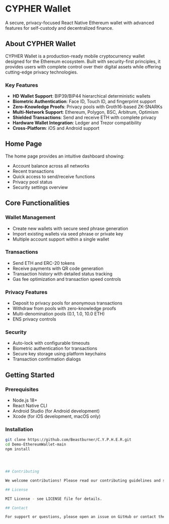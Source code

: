 # CYPHER Wallet

A secure, privacy-focused React Native Ethereum wallet with advanced features for self-custody and decentralized finance.

## About CYPHER Wallet

CYPHER Wallet is a production-ready mobile cryptocurrency wallet designed for the Ethereum ecosystem. Built with security-first principles, it provides users with complete control over their digital assets while offering cutting-edge privacy technologies.

### Key Features

- **HD Wallet Support**: BIP39/BIP44 hierarchical deterministic wallets
- **Biometric Authentication**: Face ID, Touch ID, and fingerprint support
- **Zero-Knowledge Proofs**: Privacy pools with Groth16-based ZK-SNARKs
- **Multi-Network Support**: Ethereum, Polygon, BSC, Arbitrum, Optimism
- **Shielded Transactions**: Send and receive ETH with complete privacy
- **Hardware Wallet Integration**: Ledger and Trezor compatibility
- **Cross-Platform**: iOS and Android support

## Home Page

The home page provides an intuitive dashboard showing:
- Account balance across all networks
- Recent transactions
- Quick access to send/receive functions
- Privacy pool status
- Security settings overview

## Core Functionalities

### Wallet Management
- Create new wallets with secure seed phrase generation
- Import existing wallets via seed phrase or private key
- Multiple account support within a single wallet

### Transactions
- Send ETH and ERC-20 tokens
- Receive payments with QR code generation
- Transaction history with detailed status tracking
- Gas fee optimization and transaction speed controls

### Privacy Features
- Deposit to privacy pools for anonymous transactions
- Withdraw from pools with zero-knowledge proofs
- Multi-denomination pools (0.1, 1.0, 10.0 ETH)
- ENS privacy controls

### Security
- Auto-lock with configurable timeouts
- Biometric authentication for transactions
- Secure key storage using platform keychains
- Transaction confirmation dialogs

## Getting Started

### Prerequisites
- Node.js 18+
- React Native CLI
- Android Studio (for Android development)
- Xcode (for iOS development, macOS only)

### Installation

```bash
git clone https://github.com/Beastburner/C.Y.P.H.E.R.git
cd Demo-EthereumWallet-main
npm install




## Contributing

We welcome contributions! Please read our contributing guidelines and submit pull requests for any improvements.

## License

MIT License - see LICENSE file for details.

## Contact

For support or questions, please open an issue on GitHub or contact the development team.
